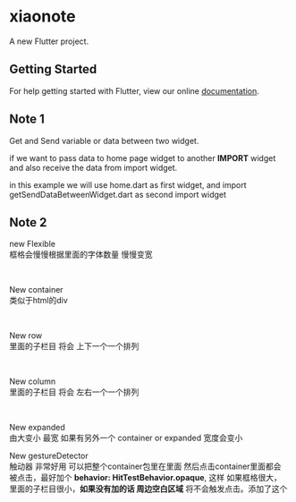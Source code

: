 # xiaonote

A new Flutter project.

## Getting Started

For help getting started with Flutter, view our online
[documentation](https://flutter.io/).




<h2>Note 1</h2>

Get and Send variable or data between two widget.

if we want to pass data to home page widget to another <strong>IMPORT</strong> widget
and also receive the data from import widget.

in this example we will use home.dart as first widget, and import getSendDataBetweenWidget.dart  as second import widget




<h2>Note 2</h2>
<p>new Flexible<br>
框格会慢慢根据里面的字体数量 慢慢变宽</p> <br>
<p>New container  <br>类似于html的div</p>  <br>
<p>New row   <br>里面的子栏目 将会 上下一个一个排列 </p><br>
<p>New column  <br>里面的子栏目 将会 左右一个一个排列 </p><br>
<p>New expanded <br>由大变小   最宽 如果有另外一个 container or expanded 宽度会变小</p> 
<p>New gestureDetector <br> 触动器 非常好用  可以把整个container包里在里面  然后点击container里面都会 
                     <br>被点击，最好加个  <strong>behavior: HitTestBehavior.opaque</strong>,   这样 如果框格很大，
                     <br>里面的子栏目很小，<strong>如果没有加的话 周边空白区域</strong> 将不会触发点击。添加了这个</p> 
